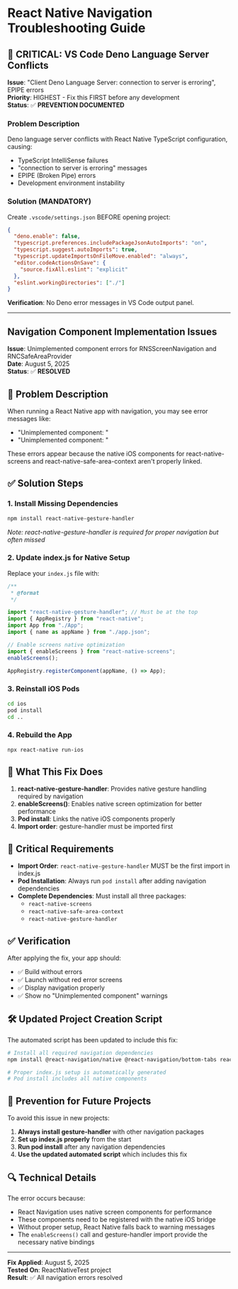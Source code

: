 # React Native Navigation Troubleshooting Guide

## 🚨 CRITICAL: VS Code Deno Language Server Conflicts

**Issue**: "Client Deno Language Server: connection to server is erroring", EPIPE errors  
**Priority**: HIGHEST - Fix this FIRST before any development  
**Status**: ✅ **PREVENTION DOCUMENTED**

### Problem Description
Deno language server conflicts with React Native TypeScript configuration, causing:
- TypeScript IntelliSense failures  
- "connection to server is erroring" messages  
- EPIPE (Broken Pipe) errors  
- Development environment instability  

### Solution (MANDATORY)
Create `.vscode/settings.json` BEFORE opening project:

```json
{
  "deno.enable": false,
  "typescript.preferences.includePackageJsonAutoImports": "on",
  "typescript.suggest.autoImports": true,
  "typescript.updateImportsOnFileMove.enabled": "always",
  "editor.codeActionsOnSave": {
    "source.fixAll.eslint": "explicit"
  },
  "eslint.workingDirectories": ["./"]
}
```

**Verification**: No Deno error messages in VS Code output panel.

---

## Navigation Component Implementation Issues

**Issue**: Unimplemented component errors for RNSScreenNavigation and
RNCSafeAreaProvider\
**Date**: August 5, 2025\
**Status**: ✅ **RESOLVED**

## 🚨 Problem Description

When running a React Native app with navigation, you may see error messages
like:

- "Unimplemented component: <RNSScreenNavigation>"
- "Unimplemented component: <RNCSafeAreaProvider>"

These errors appear because the native iOS components for react-native-screens
and react-native-safe-area-context aren't properly linked.

## ✅ Solution Steps

### 1. Install Missing Dependencies

```bash
npm install react-native-gesture-handler
```

_Note: react-native-gesture-handler is required for proper navigation but often
missed_

### 2. Update index.js for Native Setup

Replace your `index.js` file with:

```javascript
/**
 * @format
 */

import "react-native-gesture-handler"; // Must be at the top
import { AppRegistry } from "react-native";
import App from "./App";
import { name as appName } from "./app.json";

// Enable screens native optimization
import { enableScreens } from "react-native-screens";
enableScreens();

AppRegistry.registerComponent(appName, () => App);
```

### 3. Reinstall iOS Pods

```bash
cd ios
pod install
cd ..
```

### 4. Rebuild the App

```bash
npx react-native run-ios
```

## 🔧 What This Fix Does

1. **react-native-gesture-handler**: Provides native gesture handling required
   by navigation
2. **enableScreens()**: Enables native screen optimization for better
   performance
3. **Pod install**: Links the native iOS components properly
4. **Import order**: gesture-handler must be imported first

## 🚨 Critical Requirements

- **Import Order**: `react-native-gesture-handler` MUST be the first import in
  index.js
- **Pod Installation**: Always run `pod install` after adding navigation
  dependencies
- **Complete Dependencies**: Must install all three packages:
  - `react-native-screens`
  - `react-native-safe-area-context`
  - `react-native-gesture-handler`

## ✅ Verification

After applying the fix, your app should:

- ✅ Build without errors
- ✅ Launch without red error screens
- ✅ Display navigation properly
- ✅ Show no "Unimplemented component" warnings

## 🛠️ Updated Project Creation Script

The automated script has been updated to include this fix:

```bash
# Install all required navigation dependencies
npm install @react-navigation/native @react-navigation/bottom-tabs react-native-screens react-native-safe-area-context react-native-gesture-handler

# Proper index.js setup is automatically generated
# Pod install includes all native components
```

## 📝 Prevention for Future Projects

To avoid this issue in new projects:

1. **Always install gesture-handler** with other navigation packages
2. **Set up index.js properly** from the start
3. **Run pod install** after any navigation dependencies
4. **Use the updated automated script** which includes this fix

## 🔍 Technical Details

The error occurs because:

- React Navigation uses native screen components for performance
- These components need to be registered with the native iOS bridge
- Without proper setup, React Native falls back to warning messages
- The `enableScreens()` call and gesture-handler import provide the necessary
  native bindings

---

**Fix Applied**: August 5, 2025\
**Tested On**: ReactNativeTest project\
**Result**: ✅ All navigation errors resolved

